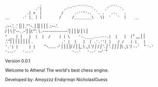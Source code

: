                     .              __.....__        _..._              
                  .'|          .-''         '.    .'     '.            
              .| <  |         /     .-''"'-.  `. .   .-.   .           
    __      .' |_ | |        /     /________\   \|  '   '  |    __     
 .:--.'.  .'     || | .'''-. |                  ||  |   |  | .:--.'.   
/ |   \ |'--.  .-'| |/.'''. \\    .-------------'|  |   |  |/ |   \ |  
`" __ | |   |  |  |  /    | | \    '-.____...---.|  |   |  |`" __ | |  
 .'.''| |   |  |  | |     | |  `.             .' |  |   |  | .'.''| |  
/ /   | |_  |  '.'| |     | |    `''-...... -'   |  |   |  |/ /   | |_ 
\ \._,\ '/  |   / | '.    | '.                   |  |   |  |\ \._,\ '/ 
 `--'  `"   `'-'  '---'   '---'                  '--'   '--' `--'  `"  

Version 0.0.1

Welcome to Athena! The world's best chess engine.


Developed by:
Amoyzzz
Endqrmqn
NicholasIGuess
